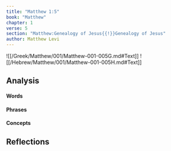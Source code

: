 ```yaml
---
title: "Matthew 1:5"
book: "Matthew"
chapter: 1
verse: 5
section: "Matthew:Genealogy of Jesus{{!}}Genealogy of Jesus"
author: Matthew Levi
---
```

![[/Greek/Matthew/001/Matthew-001-005G.md#Text]]
![[/Hebrew/Matthew/001/Matthew-001-005H.md#Text]]

## Analysis

#### Words

#### Phrases

#### Concepts

## Reflections
